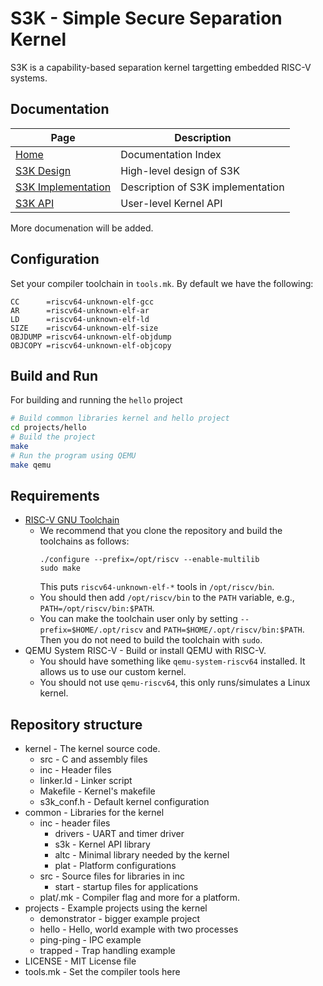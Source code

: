 S3K - Simple Secure Separation Kernel
=====================================

S3K is a capability-based separation kernel targetting embedded RISC-V systems.

Documentation
-------------

| Page | Description |
| --- | --- |
| [Home](https://github.com/kth-step/s3k/wiki)                  | Documentation Index |
| [S3K Design](https://github.com/kth-step/s3k/wiki/Design) | High-level design of S3K |
| [S3K Implementation](https://github.com/kth-step/s3k/wiki/Implementation) | Description of S3K implementation |
| [S3K API](https://github.com/kth-step/s3k/wiki/API_v1)       | User-level Kernel API |

More documenation will be added.

Configuration
-------------

Set your compiler toolchain in `tools.mk`. By default we have the following:
```
CC      =riscv64-unknown-elf-gcc
AR      =riscv64-unknown-elf-ar
LD      =riscv64-unknown-elf-ld
SIZE    =riscv64-unknown-elf-size
OBJDUMP =riscv64-unknown-elf-objdump
OBJCOPY =riscv64-unknown-elf-objcopy
```

Build and Run
-------------

For building and running the `hello` project
```bash
# Build common libraries kernel and hello project
cd projects/hello
# Build the project
make
# Run the program using QEMU
make qemu
```

Requirements
------------

- [RISC-V GNU Toolchain](https://github.com/riscv-collab/riscv-gnu-toolchain) 
  - We recommend that you clone the repository and build the toolchains as follows:
    ```
    ./configure --prefix=/opt/riscv --enable-multilib
    sudo make
    ```
    This puts `riscv64-unknown-elf-*` tools in `/opt/riscv/bin`.
  - You should then add `/opt/riscv/bin` to the `PATH` variable, e.g., `PATH=/opt/riscv/bin:$PATH`.
  - You can make the toolchain user only by setting `--prefix=$HOME/.opt/riscv` and `PATH=$HOME/.opt/riscv/bin:$PATH`.
    Then you do not need to build the toolchain with `sudo`.
- QEMU System RISC-V - Build or install QEMU with RISC-V.
  - You should have something like `qemu-system-riscv64` installed. It allows us to use our custom kernel.
  - You should not use `qemu-riscv64`, this only runs/simulates a Linux kernel.

Repository structure
--------------------

- kernel - The kernel source code.
  - src - C and assembly files
  - inc - Header files
  - linker.ld - Linker script
  - Makefile - Kernel's makefile
  - s3k_conf.h - Default kernel configuration
- common - Libraries for the kernel
  - inc - header files
    - drivers - UART and timer driver
    - s3k - Kernel API library
    - altc - Minimal library needed by the kernel
    - plat - Platform configurations
  - src - Source files for libraries in inc
    - start - startup files for applications
  - plat/<platform>.mk - Compiler flag and more for a platform.
- projects - Example projects using the kernel
  - demonstrator - bigger example project
  - hello - Hello, world example with two processes
  - ping-ping - IPC example
  - trapped - Trap handling example
- LICENSE - MIT License file
- tools.mk - Set the compiler tools here
